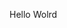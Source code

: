 Hello Wolrd



























































































































































































































































































































































































































































































































































































































































































































































































































































































































































































































































































































































































































































































































































































































































































































































































































































































































































































































































































































































































































































































































































































































































































































































































































































































































































































































































































































































































































































































































































































































































































































































































































































































































































































































































































































































































































































































































































































































































































































































































































































































































































































































































































































































































































































































































































































































































































